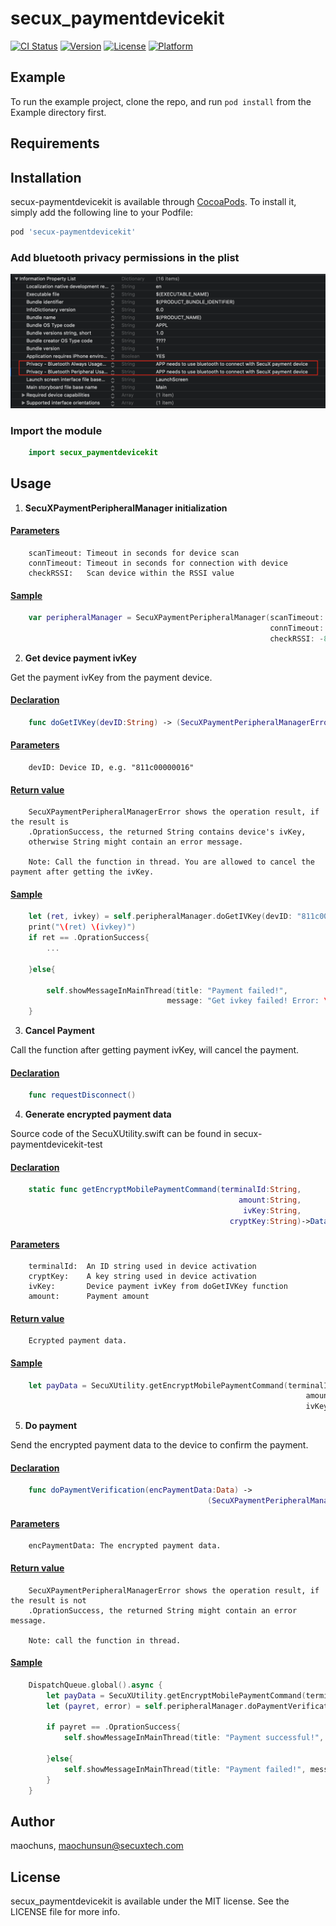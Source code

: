 # secux_paymentdevicekit

[![CI Status](https://img.shields.io/travis/maochuns/secux-paymentkit-v2.svg?style=flat)](https://travis-ci.org/maochuns/secux-paymentkit-v2)
[![Version](https://img.shields.io/cocoapods/v/secux-paymentdevicekit.svg?style=flat)](https://cocoapods.org/pods/secux-paymentdevicekit)
[![License](https://img.shields.io/cocoapods/l/secux-paymentkit-v2.svg?style=flat)](https://cocoapods.org/pods/secux-paymentkit-v2)
[![Platform](https://img.shields.io/cocoapods/p/secux-paymentkit-v2.svg?style=flat)](https://cocoapods.org/pods/secux-paymentkit-v2)

## Example

To run the example project, clone the repo, and run `pod install` from the Example directory first.

## Requirements

## Installation

secux-paymentdevicekit is available through [CocoaPods](https://cocoapods.org). To install it, simply add the following line to your Podfile:

```ruby
pod 'secux-paymentdevicekit'
```

### Add bluetooth privacy permissions in the plist

![Screenshot](Readme_PlistImg.png)

### Import the module

```swift 
    import secux_paymentdevicekit
```

## Usage

1. <b>SecuXPaymentPeripheralManager initialization</b>
#### <u>Parameters</u>
```
    scanTimeout: Timeout in seconds for device scan
    connTimeout: Timeout in seconds for connection with device
    checkRSSI:   Scan device within the RSSI value
```

#### <u>Sample</u>
```swift
    var peripheralManager = SecuXPaymentPeripheralManager(scanTimeout: 5, 
                                                          connTimeout: 30, 
                                                          checkRSSI: -80)
```


2. <b>Get device payment ivKey</b>

Get the payment ivKey from the payment device.

#### <u>Declaration</u>
```swift
    func doGetIVKey(devID:String) -> (SecuXPaymentPeripheralManagerError, String)
```

#### <u>Parameters</u>
```
    devID: Device ID, e.g. "811c00000016"
```

#### <u>Return value</u>
```
    SecuXPaymentPeripheralManagerError shows the operation result, if the result is  
    .OprationSuccess, the returned String contains device's ivKey, 
    otherwise String might contain an error message.  

    Note: Call the function in thread. You are allowed to cancel the payment after getting the ivKey. 
```

#### <u>Sample</u>
```swift
    let (ret, ivkey) = self.peripheralManager.doGetIVKey(devID: "811c00000016")
    print("\(ret) \(ivkey)")
    if ret == .OprationSuccess{
        ...

    }else{
        
        self.showMessageInMainThread(title: "Payment failed!", 
                                   message: "Get ivkey failed! Error: \(ivkey)")
    }
```

3. <b>Cancel Payment</b>

Call the function after getting payment ivKey, will cancel the payment.

#### <u>Declaration</u>
```swift
    func requestDisconnect()
```

4. <b>Generate encrypted payment data</b>

Source code of the SecuXUtility.swift can be found in secux-paymentdevicekit-test

#### <u>Declaration</u>
```swift
    static func getEncryptMobilePaymentCommand(terminalId:String, 
                                                   amount:String, 
                                                    ivKey:String, 
                                                 cryptKey:String)->Data?
```

#### <u>Parameters</u>
```
    terminalId:  An ID string used in device activation 
    cryptKey:    A key string used in device activation
    ivKey:       Device payment ivKey from doGetIVKey function
    amount:      Payment amount
```

#### <u>Return value</u>
```
    Ecrypted payment data.
```

#### <u>Sample</u>
```swift
    let payData = SecuXUtility.getEncryptMobilePaymentCommand(terminalId: "gkn3p0ec", 
                                                                  amount: "200", 
                                                                  ivKey: ivkey, cryptKey: pKey)
```

5. <b>Do payment</b>

Send the encrypted payment data to the device to confirm the payment.
#### <u>Declaration</u>
```swift
    func doPaymentVerification(encPaymentData:Data) ->  
                                            (SecuXPaymentPeripheralManagerError, String)
```

#### <u>Parameters</u>
```
    encPaymentData: The encrypted payment data.
```

#### <u>Return value</u>
```
    SecuXPaymentPeripheralManagerError shows the operation result, if the result is not 
    .OprationSuccess, the returned String might contain an error message.  

    Note: call the function in thread.
```

#### <u>Sample</u>
```swift
    DispatchQueue.global().async {
        let payData = SecuXUtility.getEncryptMobilePaymentCommand(terminalId: self.terminalID, amount: "2", ivKey: ivkey, cryptKey: self.paymentKey)
        let (payret, error) = self.peripheralManager.doPaymentVerification(encPaymentData: payData!)
        
        if payret == .OprationSuccess{
            self.showMessageInMainThread(title: "Payment successful!", message: "")
            
        }else{
            self.showMessageInMainThread(title: "Payment failed!", message: "Error: \(error)")
        }
    }
```

## Author

maochuns, maochunsun@secuxtech.com

## License

secux_paymentdevicekit is available under the MIT license. See the LICENSE file for more info.

